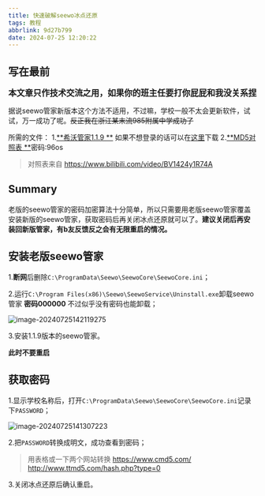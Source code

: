 ```yaml
---
title: 快速破解seewo冰点还原
tags: 教程
abbrlink: 9d27b799
date: 2024-07-25 12:20:22
---
```


## 写在最前

 <big>**本文章只作技术交流之用，如果你的班主任要打你屁屁和我没关系捏**</big>

据说seewo管家新版本这个方法不适用，不过嘛，学校一般不太会更新软件，试试，万一成功了呢。~~反正我在浙江某末流985附属中学成功了~~

所需的文件：
1.[**希沃管家1.1.9 **](https://www.123pan.com/s/Zk0Kjv-5kRx.html) 如果不想登录的话可以在[这里](https://www.iefans.net/soft/v1119124.html)下载
2.[**MD5对照表 **](https://wwp.lanzoum.com/iU7uB0cc5i6j )密码:96os 

> 对照表来自 https://www.bilibili.com/video/BV1424y1R74A

## Summary

老版的seewo管家的密码加密算法十分简单，所以只需要用老版seewo管家覆盖安装新版的seewo管家，获取密码后再关闭冰点还原就可以了。**建议关闭后再安装回新版管家，有b友反馈反之会有无限重启的情况。**

## 安装老版seewo管家

1.**断网**后删除`C:\ProgramData\Seewo\SeewoCore\SeewoCore.ini`；

2.运行`C:\Program Files(x86)\Seewo\SeewoService\Uninstall.exe`卸载seewo管家
**密码000000** 不过似乎没有密码也能卸载；

![image-20240725142119275](https://raw.gitmirror.com/Genkaim/blog_img/main/data/202407251421627.png)

3.安装1.1.9版本的seewo管家。

**此时不要重启**

## 获取密码

1.显示学校名称后，打开`C:\ProgramData\Seewo\SeewoCore\SeewoCore.ini`记录下`PASSWORD`；

![image-20240725141307223](https://raw.gitmirror.com/Genkaim/blog_img/main/data/202407251413911.png)

2.把`PASSWORD`转换成明文，成功查看到密码；

>用表格或一下两个网站转换
>https://www.cmd5.com/
>http://www.ttmd5.com/hash.php?type=0

3.关闭冰点还原后确认重启。